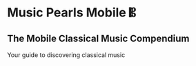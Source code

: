 # Music Pearls Mobile 𝄡

## The Mobile Classical Music Compendium

Your guide to discovering classical music

